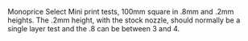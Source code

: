 Monoprice Select Mini print tests, 100mm square in .8mm and .2mm heights. The .2mm height, with the stock nozzle, should normally be a single layer test and the .8 can be between 3 and 4.
